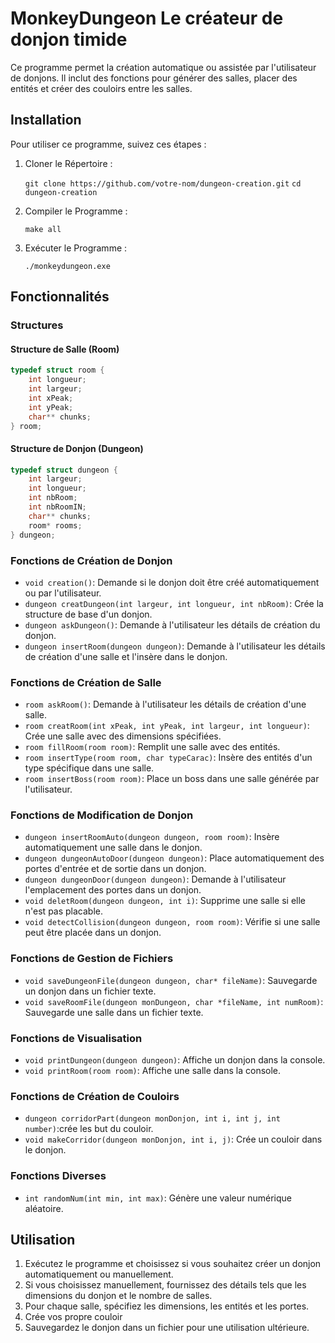 # MonkeyDungeon Le créateur de donjon timide

Ce programme permet la création automatique ou assistée par l'utilisateur de donjons. Il inclut des fonctions pour générer des salles, placer des entités et créer des couloirs entre les salles.

## Installation

Pour utiliser ce programme, suivez ces étapes :

1.  Cloner le Répertoire :

    `git clone https://github.com/votre-nom/dungeon-creation.git`
    `cd dungeon-creation`

2.  Compiler le Programme :

    `make all`

3.  Exécuter le Programme :

    `./monkeydungeon.exe`

## Fonctionnalités

### Structures

#### Structure de Salle (Room)

```C
typedef struct room {
    int longueur;
    int largeur;
    int xPeak;
    int yPeak;
    char** chunks;
} room;
```

#### Structure de Donjon (Dungeon)

```C
typedef struct dungeon {
    int largeur;
    int longueur;
    int nbRoom;
    int nbRoomIN;
    char** chunks;
    room* rooms;
} dungeon;
```

### Fonctions de Création de Donjon

- `void creation()`: Demande si le donjon doit être créé automatiquement ou par l'utilisateur.
- `dungeon creatDungeon(int largeur, int longueur, int nbRoom)`: Crée la structure de base d'un donjon.
- `dungeon askDungeon()`: Demande à l'utilisateur les détails de création du donjon.
- `dungeon insertRoom(dungeon dungeon)`: Demande à l'utilisateur les détails de création d'une salle et l'insère dans le donjon.

### Fonctions de Création de Salle

- `room askRoom()`: Demande à l'utilisateur les détails de création d'une salle.
- `room creatRoom(int xPeak, int yPeak, int largeur, int longueur)`: Crée une salle avec des dimensions spécifiées.
- `room fillRoom(room room)`: Remplit une salle avec des entités.
- `room insertType(room room, char typeCarac)`: Insère des entités d'un type spécifique dans une salle.
- `room insertBoss(room room)`: Place un boss dans une salle générée par l'utilisateur.

### Fonctions de Modification de Donjon

- `dungeon insertRoomAuto(dungeon dungeon, room room)`: Insère automatiquement une salle dans le donjon.
- `dungeon dungeonAutoDoor(dungeon dungeon)`: Place automatiquement des portes d'entrée et de sortie dans un donjon.
- `dungeon dungeonDoor(dungeon dungeon)`: Demande à l'utilisateur l'emplacement des portes dans un donjon.
- `void deletRoom(dungeon dungeon, int i)`: Supprime une salle si elle n'est pas placable.
- `void detectCollision(dungeon dungeon, room room)`: Vérifie si une salle peut être placée dans un donjon.

### Fonctions de Gestion de Fichiers

- `void saveDungeonFile(dungeon dungeon, char* fileName)`: Sauvegarde un donjon dans un fichier texte.
- `void saveRoomFile(dungeon monDungeon, char *fileName, int numRoom)`: Sauvegarde une salle dans un fichier texte.

### Fonctions de Visualisation

- `void printDungeon(dungeon dungeon)`: Affiche un donjon dans la console.
- `void printRoom(room room)`: Affiche une salle dans la console.

### Fonctions de Création de Couloirs

- `dungeon corridorPart(dungeon monDonjon, int i, int j, int number)`:crée les but du couloir.
- `void makeCorridor(dungeon monDonjon, int i, j)`: Crée un couloir dans le donjon.

### Fonctions Diverses

- `int randomNum(int min, int max)`: Génère une valeur numérique aléatoire.

## Utilisation

1.  Exécutez le programme et choisissez si vous souhaitez créer un donjon automatiquement ou manuellement.
2.  Si vous choisissez manuellement, fournissez des détails tels que les dimensions du donjon et le nombre de salles.
3.  Pour chaque salle, spécifiez les dimensions, les entités et les portes.
4.  Crée vos propre couloir
5.  Sauvegardez le donjon dans un fichier pour une utilisation ultérieure.
